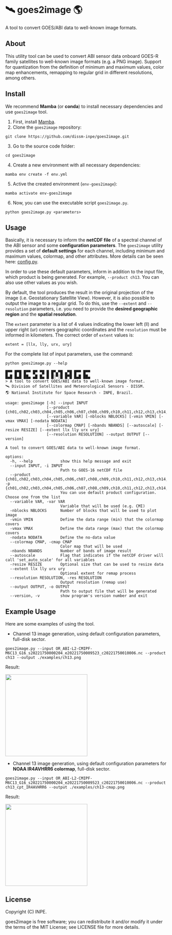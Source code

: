 # 🛰️ goes2image 🌎 
A tool to convert GOES/ABI data to well-known image formats.

## About

This utility tool can be used to convert ABI sensor data onboard GOES-R family satellites to well-known image formats (e.g. a PNG image).
Support for quantization from the definition of minimum and maximum values, color map enhancements, remapping to regular grid in different resolutions, among others.

## Install

We recommend **Mamba** (or **conda**) to install necessary dependencies and use ``goes2image`` tool.

1. First, install  [Mamba](https://mamba.readthedocs.io/en/latest/installation.html).
2. Clone the ``goes2image`` repository:
```
git clone https://github.com/dissm-inpe/goes2image.git
```
3. Go to the source code folder:
```
cd goes2image
```
4. Create a new environment with all necessary dependencies:
```
mamba env create -f env.yml
```
5. Active the created environment (``env-goes2image``):
```
mamba activate env-goes2image
```
6. Now, you can use the executable script ``goes2image.py``.
```
python goes2image.py <parameters>
```

## Usage

Basically, it is necessary to inform the **netCDF file** of a spectral channel of the ABI sensor and some **configuration parameters**. The ``goes2image`` utility provides a set of **default settings** for each channel, including minimum and maximum values, colormap, and other attributes. More details can be seen here: [config.py](https://github.com/dissm-inpe/goes2image/blob/main/goes2image/config.py).

In order to use these default parameters, inform in addition to the input file, which product is being generated. For example, ``--product ch13``. You can also use other values as you wish.

By default, the tool produces the result in the original projection of the image (i.e. Geostationary Satellite View). However, it is also possible to output the image to a regular grid. To do this, use the ``--extent`` and ``--resolution`` parameters, i.e. you need to provide the **desired geographic region** and the **spatial resolution**.

The ``extent`` parameter is a list of 4 values indicating the lower left (ll) and upper right (ur) corners geographic coordinates and the ``resolution`` must be informed in kilometers. The correct order of ``extent`` values is:
```
extent = [llx, lly, urx, ury]
```
For the complete list of input parameters, use the command:
```
python goes2image.py --help
````
```
█▀▀ █▀█ █▀▀ █▀ ▀█ █ █▀▄▀█ ▄▀█ █▀▀ █▀▀
█▄█ █▄█ ██▄ ▄█ █▄ █ █░▀░█ █▀█ █▄█ ██▄
> A tool to convert GOES/ABI data to well-known image format.
🛰️ Division of Satellites and Meteorological Sensors - DISSM.
🌎 National Institute for Space Research - INPE, Brazil.

usage: goes2image [-h] --input INPUT
                  [--product {ch01,ch02,ch03,ch04,ch05,ch06,ch07,ch08,ch09,ch10,ch11,ch12,ch13,ch14,ch15,ch16,ch08_cpt_WVCOLOR35,ch09_cpt_WVCOLOR35,ch10_cpt_WVCOLOR35,ch13_cpt_IR4AVHRR6,ch13_cpt_DSA}]
                  [--variable VAR] [-nblocks NBLOCKS] [-vmin VMIN] [-vmax VMAX] [-nodata NODATA]
                  [--colormap CMAP] [-nbands NBANDS] [--autoscale] [-resize RESIZE] [--extent llx lly urx ury]   
                  [--resolution RESOLUTION] --output OUTPUT [--version]

A tool to convert GOES/ABI data to well-known image format.

options:
  -h, --help            show this help message and exit
  --input INPUT, -i INPUT
                        Path to GOES-16 netCDF file
  --product {ch01,ch02,ch03,ch04,ch05,ch06,ch07,ch08,ch09,ch10,ch11,ch12,ch13,ch14,ch15,ch16,ch08_cpt_WVCOLOR35,ch09_cpt_WVCOLOR35,ch10_cpt_WVCOLOR35,ch13_cpt_IR4AVHRR6,ch13_cpt_DSA}, -p {ch01,ch02,ch03,ch04,ch05,ch06,ch07,ch08,ch09,ch10,ch11,ch12,ch13,ch14,ch15,ch16,ch08_cpt_WVCOLOR35,ch09_cpt_WVCOLOR35,ch10_cpt_WVCOLOR35,ch13_cpt_IR4AVHRR6,ch13_cpt_DSA}
                        You can use default product configuration. Choose one from the list
  --variable VAR, -var VAR
                        Variable that will be used (e.g. CMI)
  -nblocks NBLOCKS      Number of blocks that will be used to plot image
  -vmin VMIN            Define the data range (min) that the colormap covers
  -vmax VMAX            Define the data range (max) that the colormap covers
  -nodata NODATA        Define the no-data value
  --colormap CMAP, -cmap CMAP
                        Color map that will be used
  -nbands NBANDS        Number of bands of image result
  --autoscale           Flag that indicates if the netCDF driver will call 'set_auto_scale' for all variables    
  -resize RESIZE        Optional size that can be used to resize data
  --extent llx lly urx ury
                        Optional extent for remap process
  --resolution RESOLUTION, -res RESOLUTION
                        Output resolution (remap use)
  --output OUTPUT, -o OUTPUT
                        Path to output file that will be generated
  --version, -v         show program's version number and exit
````

## Example Usage

Here are some examples of using the tool.

* Channel 13 image generation, using default configuration parameters, full-disk sector.
```
goes2image.py --input OR_ABI-L2-CMIPF-M6C13_G16_s20221750000204_e20221750009523_c20221750010006.nc --product ch13 --output ./examples/ch13.png 
```
Result:

<img src="https://raw.githubusercontent.com/dissm-inpe/goes2image/main/examples/ch13.png" width="256">

* Channel 13 image generation, using default configuration parameters for **NOAA IR4AVHRR6 colormap**, full-disk sector.
```
goes2image.py --input OR_ABI-L2-CMIPF-M6C13_G16_s20221750000204_e20221750009523_c20221750010006.nc --product ch13_cpt_IR4AVHRR6 --output ./examples/ch13-cmap.png 
```
Result:

<img src="https://raw.githubusercontent.com/dissm-inpe/goes2image/main/examples/ch13-cmap.png" width="256">

## License
Copyright (C) INPE.

goes2image is free software; you can redistribute it and/or modify it under the terms of the MIT License; see LICENSE file for more details.
